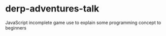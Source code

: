 # derp-adventures-talk
JavaScript incomplete game use to explain some programming concept to beginners 
